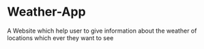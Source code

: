 # Weather-App
A Website which help user to give information about the weather of locations which ever they want to see
